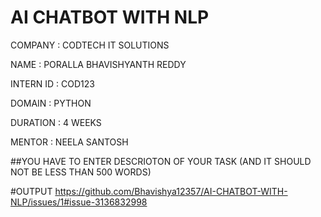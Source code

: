 # AI CHATBOT WITH NLP
COMPANY : CODTECH IT SOLUTIONS 

NAME : PORALLA BHAVISHYANTH REDDY

INTERN ID : COD123

DOMAIN : PYTHON 

DURATION : 4 WEEKS 

MENTOR : NEELA SANTOSH 

##YOU HAVE TO ENTER DESCRIOTON OF YOUR TASK (AND IT SHOULD NOT BE LESS THAN 500 WORDS)

#OUTPUT
https://github.com/Bhavishya12357/AI-CHATBOT-WITH-NLP/issues/1#issue-3136832998
